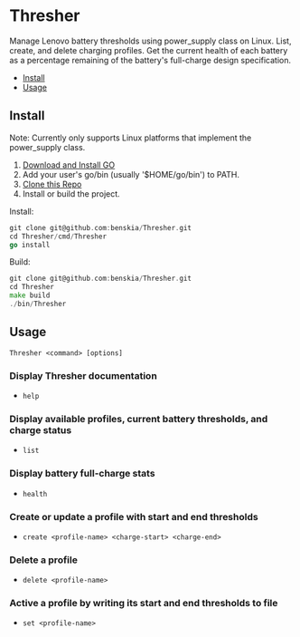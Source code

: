 # Thresher

Manage Lenovo battery thresholds using power_supply class on Linux. List,
create, and delete charging profiles. Get the current health of each battery as
a percentage remaining of the battery's full-charge design specification.

* [Install](#install)
* [Usage](#usage)

## Install

Note: Currently only supports Linux platforms that implement the power_supply class.

1. [Download and Install GO](https://go.dev/doc/install)
2. Add your user's go/bin (usually '$HOME/go/bin') to PATH.
3. [Clone this Repo](git@github.com:benskia/Thresher.git)
4. Install or build the project.

Install:

``` go
git clone git@github.com:benskia/Thresher.git
cd Thresher/cmd/Thresher
go install
```

Build:

``` go
git clone git@github.com:benskia/Thresher.git
cd Thresher
make build
./bin/Thresher
```

## Usage

`Thresher <command> [options]`

### Display Thresher documentation

* `help`

### Display available profiles, current battery thresholds, and charge status

* `list`

### Display battery full-charge stats

* `health`

### Create or update a profile with start and end thresholds

* `create <profile-name> <charge-start> <charge-end>`

### Delete a profile

* `delete <profile-name>`

### Active a profile by writing its start and end thresholds to file

* `set <profile-name>`
